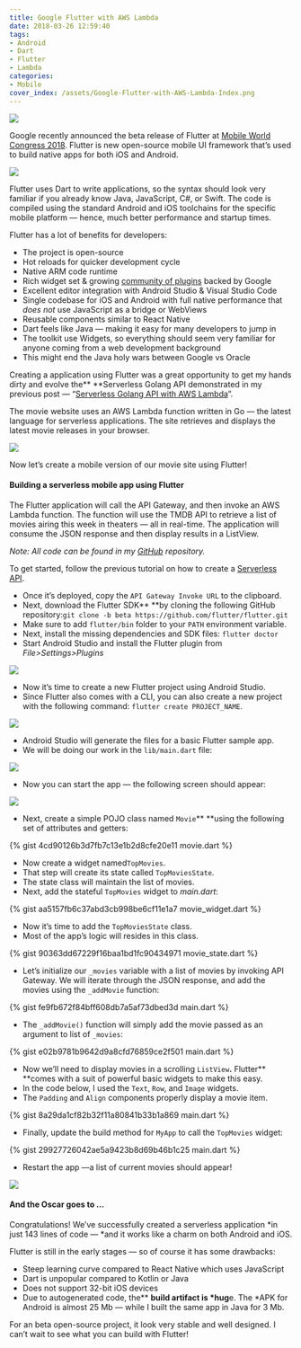 ```yaml
---
title: Google Flutter with AWS Lambda
date: 2018-03-26 12:59:40
tags:
- Android
- Dart
- Flutter
- Lambda
categories:
- Mobile
cover_index: /assets/Google-Flutter-with-AWS-Lambda-Index.png
---
```

![](https://cdn-images-1.medium.com/max/1000/1*xTO44D46BBr4WkIAStzjJw.png)

Google recently announced the beta release of Flutter at [Mobile World Congress 2018](https://developers.googleblog.com/2018/02/announcing-flutter-beta-1.html). Flutter is new open-source mobile UI framework that’s used to build native apps for both iOS and Android.

![](https://cdn-images-1.medium.com/max/800/1*GRHjdlq4MidsE8bpvFnGrQ.png)

Flutter uses Dart to write applications, so the syntax should look very familiar if you already know Java, JavaScript, C#, or Swift. The code is compiled using the standard Android and iOS toolchains for the specific mobile platform — hence, much better performance and startup times.

Flutter has a lot of benefits for developers:

* The project is open-source
* Hot reloads for quicker development cycle
* Native ARM code runtime
* Rich widget set & growing [community of plugins](https://pub.dartlang.org/flutter) backed by Google
* Excellent editor integration with Android Studio & Visual Studio Code
* Single codebase for iOS and Android with full native performance that *does not* use JavaScript as a bridge or WebViews
* Reusable components similar to React Native
* Dart feels like Java — making it easy for many developers to jump in
* The toolkit use Widgets, so everything should seem very familiar for anyone coming from a web development background
* This might end the Java holy wars between Google vs Oracle

Creating a application using Flutter was a great opportunity to get my hands dirty and evolve the** **Serverless Golang API demonstrated in my previous post — “[Serverless Golang API with AWS Lambda](https://read.acloud.guru/serverless-golang-api-with-aws-lambda-34e442385a6a)”.

The movie website uses an AWS Lambda function written in Go — the latest language for serverless applications. The site retrieves and displays the latest movie releases in your browser.

![](https://cdn-images-1.medium.com/max/800/1*F8yHKVEd-3_WjWerGK8CmQ.png)

Now let’s create a mobile version of our movie site using Flutter!

#### Building a serverless mobile app using Flutter

The Flutter application will call the API Gateway, and then invoke an AWS Lambda function. The function will use the TMDB API to retrieve a list of movies airing this week in theaters — all in real-time. The application will consume the JSON response and then display results in a ListView.

*Note: All code can be found in my *[GitHub](https://github.com/mlabouardy/flutter-watchnow)* repository.*

To get started, follow the previous tutorial on how to create a [Serverless API](https://read.acloud.guru/serverless-golang-api-with-aws-lambda-34e442385a6a).

* Once it’s deployed, copy the `API Gateway Invoke URL` to the clipboard.
* Next, download the Flutter SDK** **by cloning the following GitHub repository:`git clone -b beta https://github.com/flutter/flutter.git`
* Make sure to add `flutter/bin` folder to your `PATH` environment variable.
* Next, install the missing dependencies and SDK files: `flutter doctor`
* Start Android Studio and install the Flutter plugin from *File>Settings>Plugins*

![](https://cdn-images-1.medium.com/max/800/0*4_oFg0vFTXqv5ieg.)

* Now it’s time to create a new Flutter project using Android Studio.
* Since Flutter also comes with a CLI, you can also create a new project with the following command: `flutter create PROJECT_NAME`.

![](https://cdn-images-1.medium.com/max/800/0*eC0dGnn6Mkh8OLy5.)

* Android Studio will generate the files for a basic Flutter sample app.
* We will be doing our work in the `lib/main.dart` file:

![](https://cdn-images-1.medium.com/max/800/0*n1Wgh5CSMd4x_E5Z.)

* Now you can start the app — the following screen should appear:

![](https://cdn-images-1.medium.com/max/800/0*Ft74NiKFXl5aq0bo.)

* Next, create a simple POJO class named `Movie`** **using the following set of attributes and getters:

{% gist 4cd90126b3d7fb7c13e1b2d8cfe20e11 movie.dart %}

* Now create a widget named`TopMovies`.
* That step will create its state called `TopMoviesState`.
* The state class will maintain the list of movies.
* Next, add the stateful `TopMovies` widget to *main.dart*:

{% gist aa5157fb6c37abd3cb998be6cf11e1a7 movie_widget.dart %}

* Now it’s time to add the `TopMoviesState` class.
* Most of the app’s logic will resides in this class.

{% gist 90363dd67229f16baa1bd1fc90434971 movie_state.dart %}

* Let’s initialize our `_movies` variable with a list of movies by invoking API Gateway. We will iterate through the JSON response, and add the movies using the `_addMovie` function:

{% gist fe9fb672f84bff608db7a5af73dbed3d main.dart %}

* The `_addMovie()` function will simply add the movie passed as an argument to list of `_movies`:

{% gist e02b9781b9642d9a8cfd76859ce2f501 main.dart %}

* Now we’ll need to display movies in a scrolling `ListView`**.** Flutter** **comes with a suit of powerful basic widgets to make this easy.
* In the code below, I used the `Text`, `Row`, and `Image` widgets.
* The `Padding` and `Align` components properly display a movie item.

{% gist 8a29da1cf82b32f11a80841b33b1a869 main.dart %}

* Finally, update the build method for `MyApp` to call the `TopMovies` widget:

{% gist 29927726042ae5a9423b8d69b46b1c25 main.dart %}

* Restart the app —a list of current movies should appear!

![](https://cdn-images-1.medium.com/max/800/0*dIgfT5BE-4Q8XHC0.)

#### And the Oscar goes to …

Congratulations! We’ve successfully created a serverless application *in just 143 lines of code — *and it works like a charm on both Android and iOS.

Flutter is still in the early stages — so of course it has some drawbacks:

* Steep learning curve compared to React Native which uses JavaScript
* Dart is unpopular compared to Kotlin or Java
* Does not support 32-bit iOS devices
* Due to autogenerated code, the** **build artifact is *hug**e. The *APK for
Android is almost 25 Mb — while I built the same app in Java for 3 Mb.

For an beta open-source project, it look very stable and well designed. I can’t wait to see what you can build with Flutter!